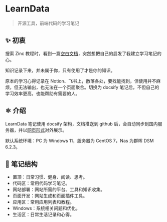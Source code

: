 # LearnData

> 开源工具，前端代码的学习笔记

## ✨ 初衷

搜索 Zinc 教程时，看到一篇[空白文档](https://www.kancloud.cn/idcpj/python/2627102)，突然想把自己的启发了我建立学习笔记的心。

知识记录下来，并未属于你，只有使用了才是你的知识。

原本的学习心得记录在 Notion、飞书上，散落各处，要找能找到，但使用并不麻烦，但无法输出，也无法在一个页面聚合。切换为 docsify 笔记后，不但自己的学习效率更高，也能帮助有需要的人。

## ⚛️ 介绍

LearnData 笔记使用 docsify 架构，文档推送到 github 后，会自动同步到国内服务器，并以[网页形式](https://newzone.top/notes/#/)对外展示。

默认系统环境：PC 为 Windows 11，服务器为 CentOS 7，Nas 为群晖 DSM 6.2.3。

## 🧱 笔记结构

- 置顶：日常习惯、健身、阅读、思考。
- 代码区：常用代码学习笔记。
- 网站部署：网站所需的平台、工具和知识收集。
- 页面开发：网站生成和页面插件工具。
- 应用区：常用应用列表和教程。
- Windows：系统相关问题和优化。
- 生活区：日常生活记录和心得。
